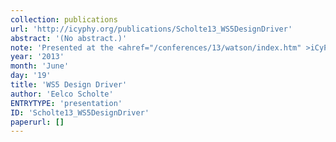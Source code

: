 ```yaml
---
collection: publications
url: 'http://icyphy.org/publications/Scholte13_WS5DesignDriver'
abstract: '(No abstract.)'
note: 'Presented at the <ahref="/conferences/13/watson/index.htm" >iCyPhyJune 2013 F2F Mid Year Review, IBM YorktownHeights: June 18 &amp; 19, 2013</a>.'
year: '2013'
month: 'June'
day: '19'
title: 'WS5 Design Driver'
author: 'Eelco Scholte'
ENTRYTYPE: 'presentation'
ID: 'Scholte13_WS5DesignDriver'
paperurl: []
---
```

